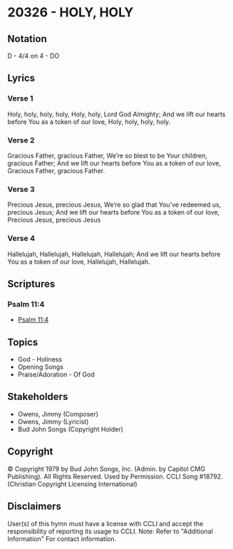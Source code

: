 # 20326 - HOLY, HOLY

## Notation

D - 4/4 on 4 - DO

## Lyrics

### Verse 1

Holy, holy, holy, holy, Holy, holy, Lord God Almighty; And we lift our hearts before You as a token of our love, Holy, holy, holy, holy.

### Verse 2

Gracious Father, gracious Father, We’re so blest to be Your children, gracious Father; And we lift our hearts before You as a token of our love, Gracious Father, gracious Father.

### Verse 3

Precious Jesus, precious Jesus, We’re so glad that You’ve redeemed us, precious Jesus; And we lift our hearts before You as a token of our love, Precious Jesus, precious Jesus

### Verse 4

Hallelujah, Hallelujah, Hallelujah, Hallelujah;  And we lift our hearts before You as a token of our love, Hallelujah, Hallelujah. 


## Scriptures

### Psalm 11:4

- [Psalm 11:4](https://www.biblegateway.com/passage/?search=Psalm%2011%3A4)


## Topics

- God - Holiness
- Opening Songs
- Praise/Adoration - Of God

## Stakeholders

- Owens, Jimmy (Composer)
- Owens, Jimmy (Lyricist)
- Bud John Songs (Copyright Holder)

## Copyright

© Copyright 1979 by Bud John Songs, Inc. (Admin. by Capitol CMG Publishing). All Rights Reserved. Used by Permission. CCLI Song #18792.
(Christian Copyright Licensing International)

## Disclaimers

User(s) of this hymn must have a license with CCLI and accept the responsibility of reporting its usage to CCLI.
Note: Refer to "Additional Information" For contact information.

